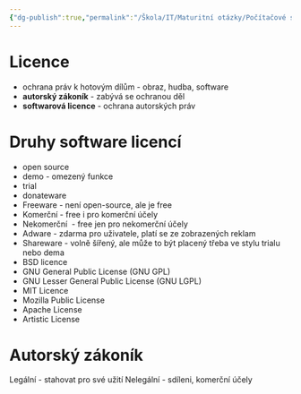 ```yaml
---
{"dg-publish":true,"permalink":"/Škola/IT/Maturitní otázky/Počítačové sítě a kybernetika/Druhy licencí a autorský zákoník/","created":"2023-12-14T18:23:28.544+01:00","updated":"2024-03-14T18:31:54.265+01:00"}
---
```


# Licence
- ochrana práv k hotovým dílům - obraz, hudba, software
- **autorský zákoník** - zabývá se ochranou děl 
- **softwarová licence** - ochrana autorských práv
# Druhy software licencí
- open source
- demo - omezený funkce
- trial
- donateware
- Freeware - není open-source, ale je free
- Komerční - free i pro komerční účely
- Nekomerční  - free jen pro nekomerční účely
- Adware - zdarma pro uživatele, platí se ze zobrazených reklam
- Shareware - volně šířený, ale může to být placený třeba ve stylu trialu nebo dema
- BSD licence
- GNU General Public License (GNU GPL)
- GNU Lesser General Public License (GNU LGPL)
- MIT Licence
- Mozilla Public License
- Apache License
- Artistic License
# Autorský zákoník
Legální - stahovat pro své užití
Nelegální - sdíleni, komerční účely 

